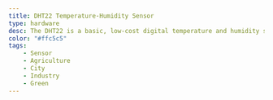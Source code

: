 ```yaml
---
title: DHT22 Temperature-Humidity Sensor
type: hardware
desc: The DHT22 is a basic, low-cost digital temperature and humidity sensor.
color: "#ffc5c5"
tags:
    - Sensor
    - Agriculture
    - City
    - Industry
    - Green
---
```


